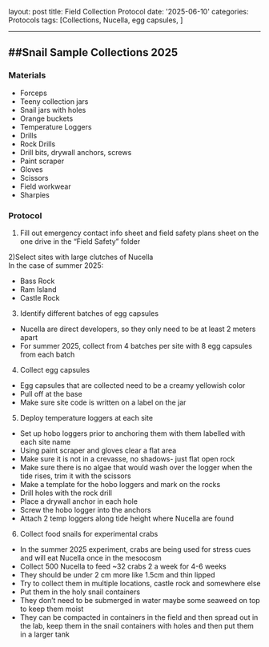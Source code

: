layout: post
title: Field Collection Protocol
date: '2025-06-10'
categories: Protocols
tags: [Collections, Nucella, egg capsules, ]

---

##Snail Sample Collections 2025 
-

 
### Materials 
- Forceps 
- Teeny collection jars 
- Snail jars with holes 
- Orange buckets 
- Temperature Loggers 
- Drills 
- Rock Drills 
- Drill bits, drywall anchors, screws 
- Paint scraper 
- Gloves 
- Scissors 
- Field workwear 
- Sharpies 
 
### Protocol
 
1) Fill out emergency contact info sheet and field safety plans sheet on the one drive in the “Field Safety” folder 

2)Select sites with large clutches of Nucella  
In the case of summer 2025: 

- Bass Rock 
- Ram Island 
- Castle Rock 


3) Identify different batches of egg capsules 

- Nucella are direct developers, so they only need to be at least 2 meters apart 
- For summer 2025, collect from 4 batches per site with 8 egg capsules from each batch 

4) Collect egg capsules 

- Egg capsules that are collected need to be a creamy yellowish color 
- Pull off at the base 
- Make sure site code is written on a label on the jar 

5) Deploy temperature loggers at each site 

- Set up hobo loggers prior to anchoring them with them labelled with each site name 
- Using paint scraper and gloves clear a flat area  
- Make sure it is not in a crevasse, no shadows- just flat open rock 
- Make sure there is no algae that would wash over the logger when the tide rises, trim it with the scissors 
- Make a template for the hobo loggers and mark on the rocks 
- Drill holes with the rock drill 
- Place a drywall anchor in each hole 
- Screw the hobo logger into the anchors 
- Attach 2 temp loggers along tide height where Nucella are found 


6) Collect food snails for experimental crabs 

- In the summer 2025 experiment, crabs are being used for stress cues and will eat Nucella once in the mesocosm  
- Collect 500 Nucella to feed ~32 crabs 2 a week for 4-6 weeks 
- They should be under 2 cm more like 1.5cm and thin lipped 
- Try to collect them in multiple locations, castle rock and somewhere else  
- Put them in the holy snail containers 
- They don’t need to be submerged in water maybe some seaweed on top to keep them moist 
- They can be compacted in containers in the field and then spread out in the lab, keep them in the snail containers with holes and then put them in a larger tank 